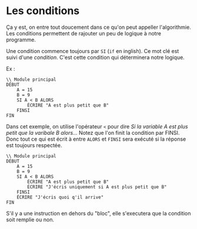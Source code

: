 # Les conditions
Ça y est, on entre tout doucement dans ce qu'on peut appeller l'algorithmie. Les conditions permettent de rajouter un peu de logique à notre programme.

Une condition commence toujours par ``SI`` (``if`` en inglish). Ce mot clé est suivi d'une *condition*. C'est cette condition qui déterminera notre logique. 

Ex :
````
\\ Module principal
DÉBUT
    A = 15
    B = 9
    SI A < B ALORS
        ÉCRIRE "A est plus petit que B"         
    FINSI    
FIN
````

Dans cet exemple, on utilise l'opérateur ``<`` pour dire *Si la variable A est plus petit que la varibale B alors...* Notez que l'on finit la condition par FINSI. Donc tout ce qui est écrit à entre ``ALORS`` et ``FINSI`` sera exécuté si la réponse est toujours respectée. 

````
\\ Module principal
DÉBUT
    A = 15
    B = 9
    SI A < B ALORS
        ÉCRIRE "A est plus petit que B"
        ÉCRIRE "J'écris uniquement si A est plus petit que B"        
    FINSI
    ÉCRIRE "J'écris quoi q'il arrive"    
FIN
````
S'il y a une instruction en dehors du "bloc", elle s'executera que la condition soit remplie ou non.

